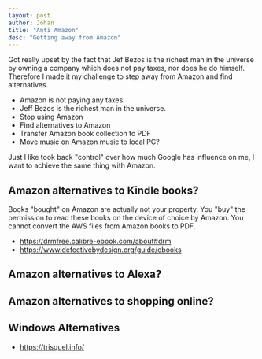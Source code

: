 ```yaml
---
layout: post
author: Johan
title: "Anti Amazon"
desc: "Getting away from Amazon"
---
```


Got really upset by the fact that Jef Bezos is the richest man in the universe by owning a company which does not pay taxes, nor does he do himself. Therefore I made it my challenge to step away from Amazon and find alternatives.

- Amazon is not paying any taxes.
- Jeff Bezos is the richest man in the universe.
- Stop using Amazon
- Find alternatives to Amazon
- Transfer Amazon book collection to PDF
- Move music on Amazon music to local PC?

Just I like took back "control" over how much Google has influence on me, I want to achieve the same thing with Amazon.

## Amazon alternatives to Kindle books?

Books "bought" on Amazon are actually not your property. You "buy" the permission to read these books on the device of choice by Amazon. You cannot convert the AWS files from Amazon books to PDF.

- <https://drmfree.calibre-ebook.com/about#drm>
- <https://www.defectivebydesign.org/guide/ebooks>

## Amazon alternatives to Alexa?

## Amazon alternatives to shopping online?


## Windows Alternatives

- <https://trisquel.info/>
